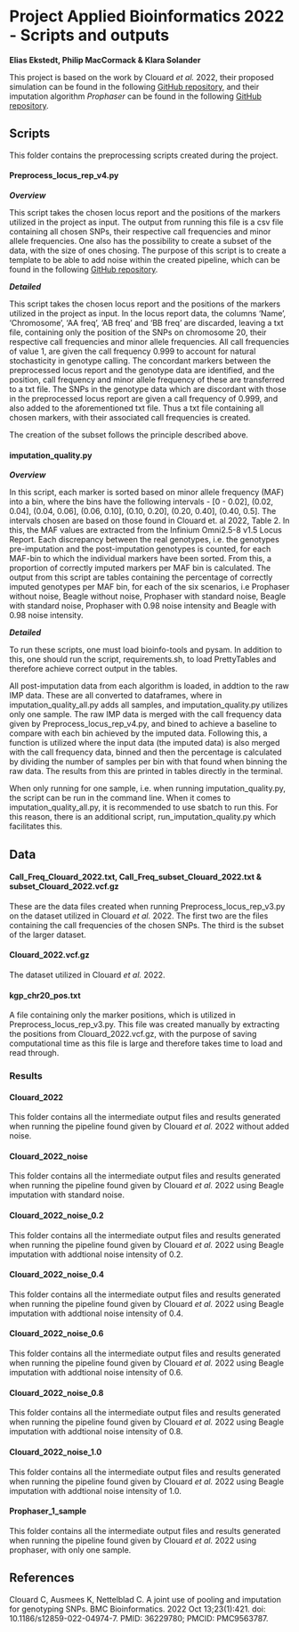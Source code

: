# Project Applied Bioinformatics 2022 - Scripts and outputs
**Elias Ekstedt, Philip MacCormack & Klara Solander**

This project is based on the work by Clouard *et al.* 2022, their proposed simulation can be found in the following [GitHub repository](https://github.com/camcl/genotypooler), and their imputation algorithm *Prophaser* can be found in the following [GitHub repository](https://github.com/kausmees/prophaser).

## Scripts
This folder contains the preprocessing scripts created during the project. 

#### Preprocess_locus_rep_v4.py
**_Overview_**

This script takes the chosen locus report and the positions of the markers utilized in the project as input. The output from running this file is a csv file containing all chosen SNPs, their respective call frequencies and minor allele frequencies. One also has the possibility to create a subset of the data, with the size of ones chosing. The purpose of this script is to create a template to be able to add noise within the created pipeline, which can be found in the following [GitHub repository](https://github.com/klso6609/SnakeMake_Clouard_et_al_2022_w_noise).

**_Detailed_**

This script takes the chosen locus report and the positions of the markers utilized in the project as input. In the locus report data, the columns ‘Name’, ‘Chromosome’, ‘AA freq’, ‘AB freq’ and ‘BB freq’ are discarded, leaving a txt file, containing only the position of the SNPs on chromosome 20, their respective call frequencies and minor allele frequencies. All call frequencies of value 1, are given the call frequency 0.999 to account for natural stochasticity in genotype calling. The concordant markers between the preprocessed locus report and the genotype data are identified, and the position, call frequency and minor allele frequency of these are transferred to a txt file. The SNPs in the genotype data which are discordant with those in the preprocessed locus report are given a call frequency of 0.999, and also added to the aforementioned txt file. Thus a txt file containing all chosen markers, with their associated call frequencies is created. 

The creation of the subset follows the principle described above. 

#### imputation_quality.py
**_Overview_**

In this script, each marker is sorted based on minor allele frequency (MAF) into a bin, where the bins have the following intervals - [0 - 0.02], (0.02, 0.04], (0.04, 0.06], (0.06, 0.10], (0.10, 0.20], (0.20, 0.40], (0.40, 0.5]. The intervals chosen are based on those found in Clouard et. al 2022, Table 2. In this, the MAF values are extracted from the Infinium Omni2.5-8 v1.5 Locus Report. Each discrepancy between the real genotypes, i.e. the genotypes pre-imputation and the post-imputation genotypes is counted, for each MAF-bin to which the individual markers have been sorted. From this, a proportion of correctly imputed markers per MAF bin is calculated. The output from this script are tables containing the percentage of correctly imputed genotypes per MAF bin, for each of the six scenarios, i.e Prophaser without noise, Beagle without noise, Prophaser with standard noise, Beagle with standard noise, Prophaser with 0.98 noise intensity and Beagle with 0.98 noise intensity. 

**_Detailed_**

To run these scripts, one must load bioinfo-tools and pysam. In addition to this, one should run the script, requirements.sh, to load PrettyTables and therefore achieve correct output in the tables. 

All post-imputation data from each algorithm is loaded, in addtion to the raw IMP data. These are all converted to dataframes, where in imputation_quality_all.py adds all samples, and imputation_quality.py utilizes only one sample. The raw IMP data is merged with the call frequency data given by Preprocess_locus_rep_v4.py, and bined to achieve a baseline to compare with each bin achieved by the imputed data. Following this, a function is utilized where the input data (the imputed data) is also merged with the call frequency data, binned and then the percentage is calculated by dividing the number of samples per bin with that found when binning the raw data. The results from this are printed in tables directly in the terminal. 

When only running for one sample, i.e. when running imputation_quality.py, the script can be run in the command line. When it comes to 
imputation_quality_all.py, it is recommended to use sbatch to run this. For this reason, there is an additional script, run_imputation_quality.py which facilitates this. 

## Data

#### Call_Freq_Clouard_2022.txt, Call_Freq_subset_Clouard_2022.txt & subset_Clouard_2022.vcf.gz
These are the data files created when running Preprocess_locus_rep_v3.py on the dataset utilized in Clouard *et al.* 2022. The first two are the files containing the call frequencies of the chosen SNPs. The third is the subset of the larger dataset. 

#### Clouard_2022.vcf.gz
The dataset utilized in Clouard *et al.* 2022.

#### kgp_chr20_pos.txt
A file containing only the marker positions, which is utilized in Preprocess_locus_rep_v3.py. This file was created manually by extracting the positions from Clouard_2022.vcf.gz, with the purpose of saving computational time as this file is large and therefore takes time to load and read through. 

### Results

#### Clouard_2022
This folder contains all the intermediate output files and results generated when running the pipeline found given by Clouard *et al.* 2022 without added noise. 

#### Clouard_2022_noise
This folder contains all the intermediate output files and results generated when running the pipeline found given by Clouard *et al.* 2022 using Beagle imputation with standard noise. 

#### Clouard_2022_noise_0.2
This folder contains all the intermediate output files and results generated when running the pipeline found given by Clouard *et al.* 2022 using Beagle imputation with addtional noise intensity of 0.2. 

#### Clouard_2022_noise_0.4
This folder contains all the intermediate output files and results generated when running the pipeline found given by Clouard *et al.* 2022 using Beagle imputation with addtional noise intensity of 0.4. 

#### Clouard_2022_noise_0.6
This folder contains all the intermediate output files and results generated when running the pipeline found given by Clouard *et al.* 2022 using Beagle imputation with addtional noise intensity of 0.6. 

#### Clouard_2022_noise_0.8
This folder contains all the intermediate output files and results generated when running the pipeline found given by Clouard *et al.* 2022 using Beagle imputation with addtional noise intensity of 0.8. 

#### Clouard_2022_noise_1.0
This folder contains all the intermediate output files and results generated when running the pipeline found given by Clouard *et al.* 2022 using Beagle imputation with addtional noise intensity of 1.0. 

#### Prophaser_1_sample
This folder contains all the intermediate output files and results generated when running the pipeline found given by Clouard *et al.* 2022 using prophaser, with only one sample. 

## References 
Clouard C, Ausmees K, Nettelblad C. A joint use of pooling and imputation for genotyping SNPs. BMC Bioinformatics. 2022 Oct 13;23(1):421. doi: 10.1186/s12859-022-04974-7. PMID: 36229780; PMCID: PMC9563787.
